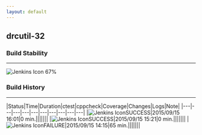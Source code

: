 ```yaml
---
layout: default
---
```

## drcutil-32
### Build Stability
___
![Jenkins Icon](http://jenkinshrg.github.io/images/48x48/health-60to79.png)
67%
  
### Build History
___
|Status|Time|Duration|<span class='badge'>ctest</span>|<span class='badge'>cppcheck</span>|Coverage|Changes|Logs|Note|
|---|---|---|---|---|---|---|---|---|---|
|![Jenkins Icon](http://jenkinshrg.github.io/images/24x24/blue.png)SUCCESS|2015/09/15 16:01|0 min.|||||||
|![Jenkins Icon](http://jenkinshrg.github.io/images/24x24/blue.png)SUCCESS|2015/09/15 15:21|0 min.|||||||
|![Jenkins Icon](http://jenkinshrg.github.io/images/24x24/red.png)FAILURE|2015/09/15 14:15|65 min.|||||||
